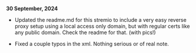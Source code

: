 **30 September, 2024**

- Updated the readme.md for this stremio to include a very easy reverse proxy setup using a local access only domain, but with regular certs like any public domain. Check the readme for that. (with pics!)

- Fixed a couple typos in the xml. Nothing serious or of real note.
